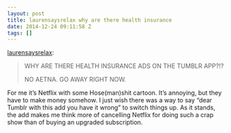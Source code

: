 ```yaml
---
layout: post
title: laurensaysrelax why are there health insurance
date: 2014-12-24 09:11:58 Z
tags: []
---
```

[laurensaysrelax](http://laurensaysrelax.tumblr.com/post/106042852798/why-are-there-health-insurance-ads-on-the-tumblr):

> WHY ARE THERE HEALTH INSURANCE ADS ON THE TUMBLR APP?!?
> 
> NO AETNA. GO AWAY RIGHT NOW.

For me it’s Netflix with some Hose(man)shit cartoon. It’s annoying, but they have to make money somehow. I just wish there was a way to say “dear Tumblr with this add you have it wrong” to switch things up. As it stands, the add makes me think more of cancelling Netflix for doing such a crap show than of buying an upgraded subscription.
